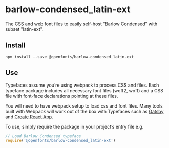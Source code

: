 
# barlow-condensed_latin-ext

The CSS and web font files to easily self-host “Barlow Condensed” with subset "latin-ext".

## Install

`npm install --save @openfonts/barlow-condensed_latin-ext`

## Use

Typefaces assume you’re using webpack to process CSS and files. Each typeface
package includes all necessary font files (woff2, woff) and a CSS file with
font-face declarations pointing at these files.

You will need to have webpack setup to load css and font files. Many tools built
with Webpack will work out of the box with Typefaces such as [Gatsby](https://github.com/gatsbyjs/gatsby)
and [Create React App](https://github.com/facebookincubator/create-react-app).

To use, simply require the package in your project’s entry file e.g.

```javascript
// Load Barlow Condensed typeface
require('@openfonts/barlow-condensed_latin-ext')
```
